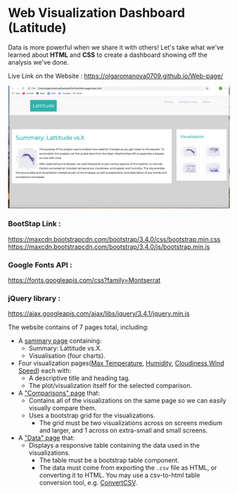 # Web Visualization Dashboard (Latitude)

Data is more powerful when we share it with others! Let's take what we've learned about **HTML** and **CSS** to create a dashboard showing off the analysis we've done.

Live Link on the Website : https://olgaromanova0709.github.io/Web-page/

![Snapshots/first.png](Snapshots/first.png)

### BootStap Link :
https://maxcdn.bootstrapcdn.com/bootstrap/3.4.0/css/bootstrap.min.css
https://maxcdn.bootstrapcdn.com/bootstrap/3.4.0/js/bootstrap.min.js

### Google Fonts API :
https://fonts.googleapis.com/css?family=Montserrat

### jQuery library :
https://ajax.googleapis.com/ajax/libs/jquery/3.4.1/jquery.min.js


The website contains of 7 pages total, including:

* A [sammary page](index.html) containing:
  * Summary: Lattitude vs.X.
  * Visualisation (four charts).
* Four visualization pages([Max Temperature](Fig1.png), [Humidity](Fig2.png), [Cloudiness](Fig3.png),[Wind Speed](Fig4.png)) each with:
  * A descriptive title and heading tag.
  * The plot/visualization itself for the selected comparison.
* A ["Comparisons" page](comparison_pg.html) that:
  * Contains all of the visualizations on the same page so we can easily visually compare them.
  * Uses a bootstrap grid for the visualizations.
    * The grid must be two visualizations across on screens medium and larger, and 1 across on extra-small and small screens.
* A ["Data" page](data.html) that:
  * Displays a responsive table containing the data used in the visualizations.
    * The table must be a bootstrap table component.
    * The data must come from exporting the `.csv` file as HTML, or converting it to HTML. You may use a csv-to-html table conversion tool, e.g. [ConvertCSV](http://www.convertcsv.com/csv-to-html.htm).

